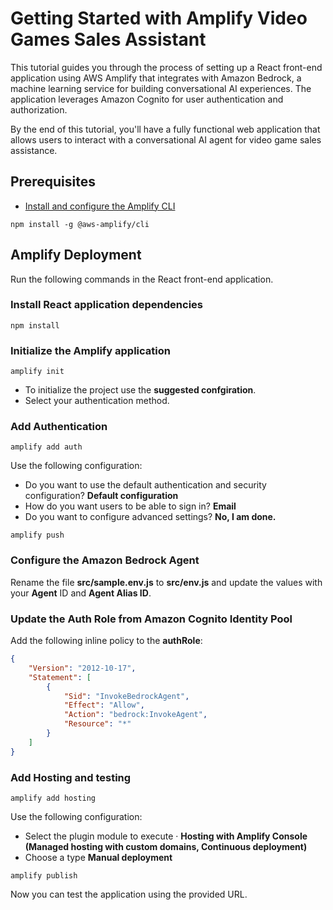 # Getting Started with Amplify Video Games Sales Assistant

This tutorial guides you through the process of setting up a React front-end application using AWS Amplify that integrates with Amazon Bedrock, a machine learning service for building conversational AI experiences. The application leverages Amazon Cognito for user authentication and authorization. 

By the end of this tutorial, you'll have a fully functional web application that allows users to interact with a conversational AI agent for video game sales assistance.

## Prerequisites

- [Install and configure the Amplify CLI](https://docs.amplify.aws/gen1/react/tools/cli/start/set-up-cli/)

```console
npm install -g @aws-amplify/cli 
```

## Amplify Deployment

Run the following commands in the React front-end application.

### Install React application dependencies

```console
npm install
```

### Initialize the Amplify application

```console
amplify init
```

- To initialize the project use the **suggested confgiration**.
- Select your authentication method.

### Add Authentication

```console
amplify add auth
```
Use the following configuration:
 - Do you want to use the default authentication and security configuration? **Default configuration**
 - How do you want users to be able to sign in? **Email**
 - Do you want to configure advanced settings? **No, I am done.**


```console
amplify push
```

### Configure the Amazon Bedrock Agent

Rename the file **src/sample.env.js** to **src/env.js** and update the values with your **Agent** ID and **Agent Alias ID**.

### Update the Auth Role from Amazon Cognito Identity Pool

Add the following inline policy to the **authRole**:

```json
{
	"Version": "2012-10-17",
	"Statement": [
		{
			"Sid": "InvokeBedrockAgent",
			"Effect": "Allow",
			"Action": "bedrock:InvokeAgent",
			"Resource": "*"
		}
	]
}
```

### Add Hosting and testing

```console
amplify add hosting
```

Use the following configuration:
- Select the plugin module to execute · **Hosting with Amplify Console (Managed hosting with custom domains, Continuous deployment)**
- Choose a type **Manual deployment**

```console
amplify publish
```
Now you can test the application using the provided URL.